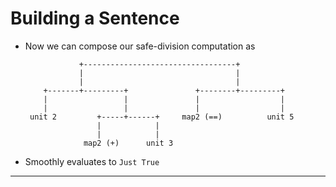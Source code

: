 # Building a Sentence

* Now we can compose our safe-division computation as

                  +----------------------------------+               
                  |                                  |               
                  |                                  |               
          +-------+---------+               +--------+---------+   
          |                 |               |                  |   
          |                 |               |                  |   
       unit 2         +-----+------+     map2 (==)          unit 5   
                      |            |
                      |            |
                   map2 (+)      unit 3
                                                                  

* Smoothly evaluates to `Just True`


---


